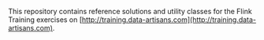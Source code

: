 This repository contains reference solutions and utility classes for the Flink Training exercises 
on [http://training.data-artisans.com](http://training.data-artisans.com).
